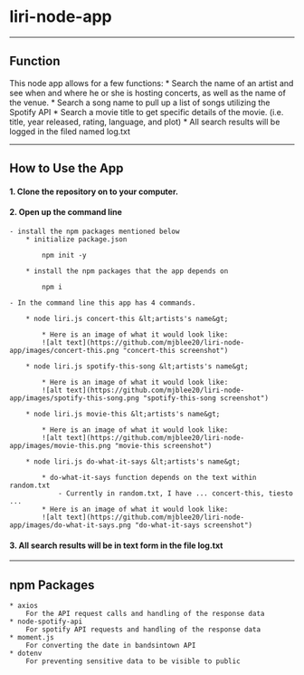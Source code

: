 # liri-node-app

--- 

## Function

This node app allows for a few functions: 
    * Search the name of an artist and see when and where he or she is hosting concerts, as well as the name of the venue.
    * Search a song name to pull up a list of songs utilizing the Spotify API
    * Search a movie title to get specific details of the movie. (i.e. title, year released, rating, language, and plot)
    * All search results will be logged in the filed named log.txt

---

## How to Use the App

#### 1. Clone the repository on to your computer. 
#### 2. Open up the command line
    - install the npm packages mentioned below
        * initialize package.json
        
            npm init -y

        * install the npm packages that the app depends on

            npm i

    - In the command line this app has 4 commands.

        * node liri.js concert-this &lt;artists's name&gt;

            * Here is an image of what it would look like:
            ![alt text](https://github.com/mjblee20/liri-node-app/images/concert-this.png "concert-this screenshot")

        * node liri.js spotify-this-song &lt;artists's name&gt;

            * Here is an image of what it would look like:
            ![alt text](https://github.com/mjblee20/liri-node-app/images/spotify-this-song.png "spotify-this-song screenshot")

        * node liri.js movie-this &lt;artists's name&gt;

            * Here is an image of what it would look like:
            ![alt text](https://github.com/mjblee20/liri-node-app/images/movie-this.png "movie-this screenshot")

        * node liri.js do-what-it-says &lt;artists's name&gt;
        
            * do-what-it-says function depends on the text within random.txt
                - Currently in random.txt, I have ... concert-this, tiesto ...
            * Here is an image of what it would look like:
            ![alt text](https://github.com/mjblee20/liri-node-app/images/do-what-it-says.png "do-what-it-says screenshot")

#### 3. All search results will be in text form in the file log.txt

---

## npm Packages

    * axios
        For the API request calls and handling of the response data
    * node-spotify-api
        For spotify API requests and handling of the response data
    * moment.js
        For converting the date in bandsintown API
    * dotenv
        For preventing sensitive data to be visible to public

